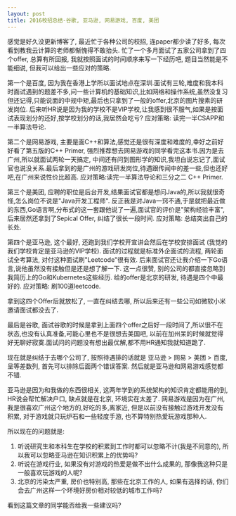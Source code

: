 ```yaml
---
layout: post
title: 2016校招总结-谷歌, 亚马逊, 网易游戏, 百度, 美团
---
```


感觉是好久没更新博客了, 最近忙于各种公司的校招, 连paper都少读了好多, 每次看到教我云计算的老师都惭愧得不敢抬头.
忙了一个多月面试了五家公司拿到了四个offer, 总算有所回报, 我就按照面试的时间顺序来写一下经历吧, 题目当然能是不能细说, 但我可以给出一些应对的策略.

第一个是百度, 因为我在香港上学所以面试地点在深圳.面试有三轮,难度和我本科时面试遇到的题差不多,问一些计算机的基础知识,比如网络和操作系统,虽然没复习但还记得,只能说面的中规中矩,最后也只拿到了一般的offer,北京的图片搜素的研发岗位. 后来听HR说是因为我的学校不是VIP学校,让我感到很不服气,如果是按面试表现划分的还好,按学校划分的话,我居然会吃亏? 应对策略: 读完一半CSAPP和一半算法导论.

第二个是网易游戏, 主要是面C++和算法,感觉还是很有深度和难度的,幸好之前好好看了第五版的C++ Primer, 强烈推荐想去网易游戏的同学看完这本书.因为是去广州,所以就面试两轮一天搞定, 中间还有问到图形学的知识,我坦白说忘记了,面试官也说没关系.最后拿到的是广州的游戏研发岗位,待遇跟传闻中的差一些,但也还好吧,在广州来说性价比超高. 应对策略:读完一半算法导论和三分之二 C++ Primer.

第三个是美团, 应聘的职位是后台开发,结果面试官都是想问Java的,所以我就很奇怪,怎么岗位不说是"Java开发工程师". 反正我是对Java一窍不通,于是就把最近做的东西,Go语言啊,分布式的这一套跟他说了一遍,面试官的评价是"架构经验丰富", 后来居然还拿到了Sepical Offer, 纠结了很长一段时间. 应对策略: 总结突出自己的长处.

第四个是亚马逊, 这个最好, 还跑到我们学校开宣讲会然后在学校安排面试 (我觉的我们学校肯定是亚马逊的VIP学校). 面试的过程就是标准外企面试的流程, 两轮面试全考算法, 对付这种面试刷"Leetcode"很有效. 后来面试官还让我介绍一下Go语言,说他虽然没有接触但是还是想了解一下. 这一点很赞, 别的公司的都直接忽略到我简历上的Go和Kubernetes这些经历. 给的offer是北京的研发, 待遇是四个中最好的. 应对策略: 刷100道leetcode.

拿到这四个Offer后就放松了, 一直在纠结去哪, 所以后来还有一些公司如微软小米邀请面试都没去了.

最后是谷歌, 面试谷歌的时候是拿到上面四个offer之后好一段时间了,所以很不在状态,也没有认真准备,可能心里也不是很想去美国吧, 以前在加州呆的时候就觉得好无聊好寂寞.面试问的问题没有想出最优解,都不用HR通知我就知道跪了.

现在就是纠结于去哪个公司了, 按照待遇排的话就是 亚马逊 > 网易 > 美团 > 百度, 呈等差数列, 首先可以排除后面两个错误答案. 然后就是亚马逊和网易游戏感觉都不错. 

亚马逊是因为和我做的东西很相关, 这两年学到的系统架构的知识肯定都能用的到, HR说会帮忙解决户口, 缺点就是在北京, 环境实在太差了. 网易游戏是因为在广州,我是很喜欢广州这个地方的,好吃的多,离家近, 但是以前没有接触过游戏开发没有积累, 对于游戏就只玩炉石和一些轻度手游, 也不算特别热爱玩游戏那种人.

所以现在的问题就是:

1. 听说研究生和本科生在学校的积累到工作时都可以忽略不计(我是不同意的), 所以我可以忽略亚马逊在知识积累上的优势吗?
2. 听说在游戏行业, 如果没有对游戏的热爱是做不出什么成果的, 那像我这种只是一般喜欢玩游戏的人呢?
3. 北京的污染太严重, 房价也特别高, 那些在北京工作的人, 如果有选择的话, 你们会去广州这样一个环境好房价相对较低的城市工作吗? 

看到这篇文章的同学能否给我一些建议吗?